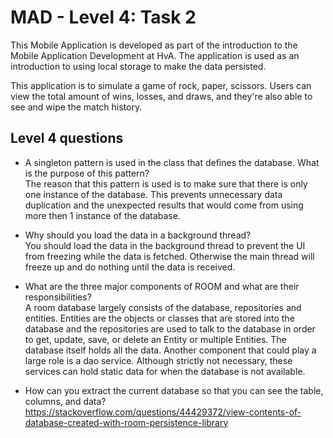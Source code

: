 # MAD - Level 4: Task 2

This Mobile Application is developed as part of the introduction to the Mobile Application Development at HvA.
The application is used as an introduction to using local storage to make the data persisted.

This application is to simulate a game of rock, paper, scissors. Users can view the total amount
of wins, losses, and draws, and they're also able to see and wipe the match history.

## Level 4 questions

-	A singleton pattern is used in the class that defines the database. What is the purpose of this pattern?  
The reason that this pattern is used is to make sure that there is only one instance of the database. This prevents unnecessary data duplication and the unexpected results that would come from using more then 1 instance of the database.

-	Why should you load the data in a background thread?  
You should load the data in the background thread to prevent the UI from freezing while the data is fetched. Otherwise the main thread will freeze up and do nothing until the data is received.

-	What are the three major components of ROOM and what are their responsibilities?  
A room database largely consists of the database, repositories and entities. Entities are the objects or classes that are stored into the database and the repositories are used to talk to the database in order to get, update, save, or delete an Entity or multiple Entities. The database itself holds all the data.
Another component that could play a large role is a dao service. Although strictly not necessary, these services can hold static data for when the database is not available.

-	How can you extract the current database so that you can see the table, columns, and data?  
https://stackoverflow.com/questions/44429372/view-contents-of-database-created-with-room-persistence-library
